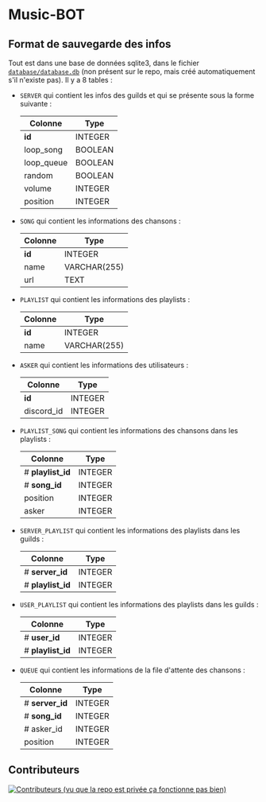 # Music-BOT

## Format de sauvegarde des infos

Tout est dans une base de données sqlite3, dans le fichier [`database/database.db`](database/database.db) (non présent
sur le repo, mais créé automatiquement s'il n'existe pas).
Il y a 8 tables :

- `SERVER` qui contient les infos des guilds et qui se présente sous la forme suivante :

  | Colonne    | Type    |
  |------------|---------|
  | __id__     | INTEGER |
  | loop_song  | BOOLEAN |
  | loop_queue | BOOLEAN |
  | random     | BOOLEAN |
  | volume     | INTEGER |
  | position   | INTEGER |

- `SONG` qui contient les informations des chansons :

  | Colonne | Type         |
  |---------|--------------|
  | __id__  | INTEGER      |
  | name    | VARCHAR(255) |
  | url     | TEXT         |

- `PLAYLIST` qui contient les informations des playlists :

  | Colonne       | Type         |
  |---------------|--------------|
  | __id__        | INTEGER      |
  | name          | VARCHAR(255) |

- `ASKER` qui contient les informations des utilisateurs :

  | Colonne    | Type    |
  |------------|---------|
  | __id__     | INTEGER |
  | discord_id | INTEGER |

- `PLAYLIST_SONG` qui contient les informations des chansons dans les playlists :

  | Colonne           | Type     |
  |-------------------|----------|
  | # __playlist_id__ | INTEGER  |
  | # __song_id__     | INTEGER  |
  | position          | INTEGER  |
  | asker             | INTEGER  |

- `SERVER_PLAYLIST` qui contient les informations des playlists dans les guilds :

  | Colonne           | Type     |
  |-------------------|----------|
  | # __server_id__   | INTEGER  |
  | # __playlist_id__ | INTEGER  |

- `USER_PLAYLIST` qui contient les informations des playlists dans les guilds :

  | Colonne           | Type     |
  |-------------------|----------|
  | # __user_id__     | INTEGER  |
  | # __playlist_id__ | INTEGER  |

- `QUEUE` qui contient les informations de la file d'attente des chansons :

  | Colonne         | Type         |
  |-----------------|--------------|
  | # __server_id__ | INTEGER      |
  | # __song_id__   | INTEGER      |
  | # asker_id      | INTEGER      |
  | position        | INTEGER      |

## Contributeurs

[![Contributeurs (vu que la repo est privée ça fonctionne pas bien)](https://contrib.rocks/image?repo=e-psi-lon/Music-BOT)](https://github.com/e-psi-lon/Music-BOT/graphs/contributors)
